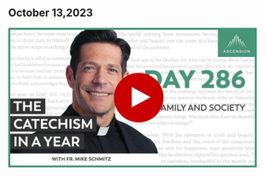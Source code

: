 ## October 13,2023 ##

[![The Family and Society](https://raw.githubusercontent.com/linusjf/CIAY/main/October/jpgs/Day286.jpg)](https://youtu.be/LDgpR-Hcev8 "The Family and Society")
